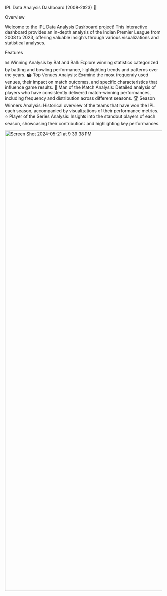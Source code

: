 IPL Data Analysis Dashboard (2008-2023) 🎉

Overview

Welcome to the IPL Data Analysis Dashboard project! This interactive dashboard provides an in-depth analysis of the Indian Premier League from 2008 to 2023, offering valuable insights through various visualizations and statistical analyses.

Features

📊 Winning Analysis by Bat and Ball: Explore winning statistics categorized by batting and bowling performance, highlighting trends and patterns over the years.
🏟️ Top Venues Analysis: Examine the most frequently used venues, their impact on match outcomes, and specific characteristics that influence game results.
🏅 Man of the Match Analysis: Detailed analysis of players who have consistently delivered match-winning performances, including frequency and distribution across different seasons.
🏆 Season Winners Analysis: Historical overview of the teams that have won the IPL each season, accompanied by visualizations of their performance metrics.
⭐ Player of the Series Analysis: Insights into the standout players of each season, showcasing their contributions and highlighting key performances.


<img width="1483" alt="Screen Shot 2024-05-21 at 9 39 38 PM" src="https://github.com/Daamiya/IPLAnalysisDashboard/assets/91697345/182f2f7a-a25b-4640-8de2-bab91fd63453">
